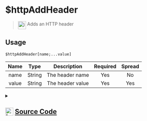 # $httpAddHeader
> <img align="top" src="https://upload.wikimedia.org/wikipedia/commons/thumb/e/e4/Infobox_info_icon.svg/160px-Infobox_info_icon.svg.png?20150409153300" alt="image" width="25" height="auto"> Adds an HTTP header
## Usage
```
$httpAddHeader[name;...value]
```
| Name | Type | Description | Required | Spread
| :---: | :---: | :---: | :---: | :---: |
name | String | The header name | Yes | No
value | String | The header value | Yes | Yes
<details>
<summary>
    
## <img align="top" src="https://cdn4.iconfinder.com/data/icons/iconsimple-logotypes/512/github-512.png" alt="image" width="25" height="auto">  [Source Code](https://github.com/tryforge/ForgeScript-V2/blob/main/src/native/httpAddHeader.ts)
    
</summary>
    
```ts
import { ArgType, NativeFunction } from "../structures/NativeFunction"
import { Return } from "../structures/Return"

export default new NativeFunction({
    name: "$httpAddHeader",
    version: "1.0.0",
    description: "Adds an HTTP header",
    unwrap: true,
    args: [
        {
            name: "name",
            description: "The header name",
            rest: false,
            type: ArgType.String,
            required: true
        },
        {
            name: "value",
            description: "The header value",
            rest: true,
            type: ArgType.String,
            required: true
        }
    ],
    brackets: true,
    execute(ctx, [name, values ]) {
        const value = values.join(";")
        if (!ctx.http.headers) ctx.http.headers = {}
        ctx.http.headers[name] = value
        return Return.success()
    },
})
```
    
</details>